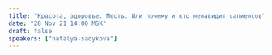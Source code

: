 ```yaml
---
title: "Красота, здоровье. Месть. Или почему и кто ненавидит сапиенсов? Палеонтологический детектив ч. 2"
date: "28 Nov 21 14:00 MSK"
draft: false
speakers: ["natalya-sadykova"]
---
```

